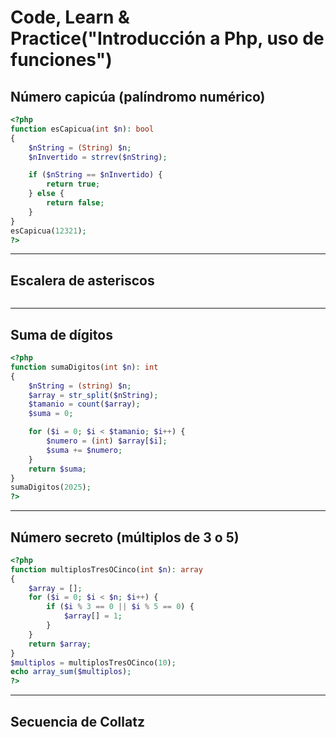# Code, Learn & Practice("Introducción a Php, uso de funciones")
## Número capicúa (palíndromo numérico)
```php
<?php
function esCapicua(int $n): bool
{
    $nString = (String) $n;
    $nInvertido = strrev($nString);

    if ($nString == $nInvertido) {
        return true;
    } else {
        return false;
    }
}
esCapicua(12321);
?>
```
---
## Escalera de asteriscos
```php

```
---
## Suma de dígitos
```php
<?php
function sumaDigitos(int $n): int
{
    $nString = (string) $n;
    $array = str_split($nString);
    $tamanio = count($array);
    $suma = 0;

    for ($i = 0; $i < $tamanio; $i++) {
        $numero = (int) $array[$i];
        $suma += $numero;
    }
    return $suma;
}
sumaDigitos(2025);
?>
```
---
## Número secreto (múltiplos de 3 o 5)
```php
<?php
function multiplosTresOCinco(int $n): array
{
    $array = [];
    for ($i = 0; $i < $n; $i++) {
        if ($i % 3 == 0 || $i % 5 == 0) {
            $array[] = 1;
        }
    }
    return $array;
}
$multiplos = multiplosTresOCinco(10);
echo array_sum($multiplos);
?>
```
---
## Secuencia de Collatz
```php

```
